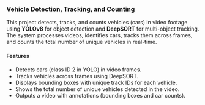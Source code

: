 ### Vehicle Detection, Tracking, and Counting

This project detects, tracks, and counts vehicles (cars) in video footage using **YOLOv8** for object detection and **DeepSORT** for multi-object tracking. The system processes videos, identifies cars, tracks them across frames, and counts the total number of unique vehicles in real-time.

#### Features

- Detects cars (class ID 2 in YOLO) in video frames.
- Tracks vehicles across frames using DeepSORT.
- Displays bounding boxes with unique track IDs for each vehicle.
- Shows the total number of unique vehicles detected in the video.
- Outputs a video with annotations (bounding boxes and car counts).

